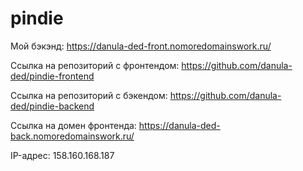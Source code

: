 # pindie

Мой бэкэнд: <https://danula-ded-front.nomoredomainswork.ru/>

Ссылка на репозиторий с фронтендом: <https://github.com/danula-ded/pindie-frontend>

Ссылка на репозиторий с бэкендом: <https://github.com/danula-ded/pindie-backend>

Ссылка на домен фронтенда: <https://danula-ded-back.nomoredomainswork.ru/>

IP-адрес: 158.160.168.187
